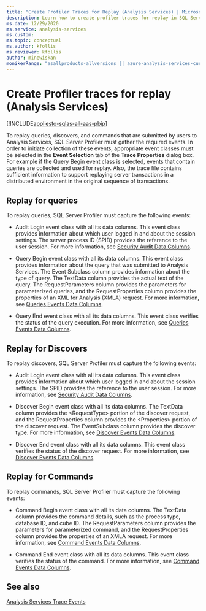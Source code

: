```yaml
---
title: "Create Profiler Traces for Replay (Analysis Services) | Microsoft Docs"
description: Learn how to create profiler traces for replay in SQL Server Analysis Services to replay queries, discovers, and commands.
ms.date: 12/29/2020
ms.service: analysis-services
ms.custom:
ms.topic: conceptual
ms.author: kfollis
ms.reviewer: kfollis
author: minewiskan
monikerRange: "asallproducts-allversions || azure-analysis-services-current || power-bi-premium-current || >= sql-analysis-services-2016"
---
```


# Create Profiler traces for replay (Analysis Services)

[!INCLUDE[appliesto-sqlas-all-aas-pbip](../includes/appliesto-sqlas-all-aas-pbip.md)]

  To replay queries, discovers, and commands that are submitted by users to Analysis Services, SQL Server Profiler must gather the required events. In order to initiate collection of these events, appropriate event classes must be selected in the **Event Selection** tab of the **Trace Properties** dialog box. For example if the Query Begin event class is selected, events that contain queries are collected and used for replay. Also, the trace file contains sufficient information to support replaying server transactions in a distributed environment in the original sequence of transactions.  
  
## Replay for queries

 To replay queries, SQL Server Profiler must capture the following events:  
  
- Audit Login event class with all its data columns. This event class provides information about which user logged in and about the session settings. The server process ID (SPID) provides the reference to the user session. For more information, see [Security Audit Data Columns](../trace-events/security-audit-data-columns.md).  
  
- Query Begin event class with all its data columns. This event class provides information about the query that was submitted to Analysis Services. The Event Subclass column provides information about the type of query. The TextData column provides the actual text of the query. The RequestParameters column provides the parameters for parameterized queries, and the RequestProperties column provides the properties of an XML for Analysis (XMLA) request. For more information, see [Queries Events Data Columns](../trace-events/queries-events-data-columns.md).  
  
- Query End event class with all its data columns. This event class verifies the status of the query execution. For more information, see [Queries Events Data Columns](../trace-events/queries-events-data-columns.md).  
  
## Replay for Discovers

 To replay discovers, SQL Server Profiler must capture the following events:  
  
- Audit Login event class with all its data columns. This event class provides information about which user logged in and about the session settings. The SPID provides the reference to the user session. For more information, see [Security Audit Data Columns](../trace-events/security-audit-data-columns.md).  
  
- Discover Begin event class with all its data columns. The TextData column provides the \<RequestType> portion of the discover request, and the RequestProperties column provides the \<Properties> portion of the discover request. The EventSubclass column provides the discover type. For more information, see [Discover Events Data Columns](../trace-events/discover-events-data-columns.md).  
  
- Discover End event class with all its data columns. This event class verifies the status of the discover request. For more information, see [Discover Events Data Columns](../trace-events/discover-events-data-columns.md).  
  
## Replay for Commands

 To replay commands, SQL Server Profiler must capture the following events:  
  
- Command Begin event class with all its data columns. The TextData column provides the command details, such as the process type, database ID, and cube ID. The RequestParameters column provides the parameters for parameterized command, and the RequestProperties column provides the properties of an XMLA request. For more information, see [Command Events Data Columns](../trace-events/command-events-data-columns.md).  
  
- Command End event class with all its data columns. This event class verifies the status of the command. For more information, see [Command Events Data Columns](../trace-events/command-events-data-columns.md).  
  
## See also

 [Analysis Services Trace Events](../trace-events/analysis-services-trace-events.md)